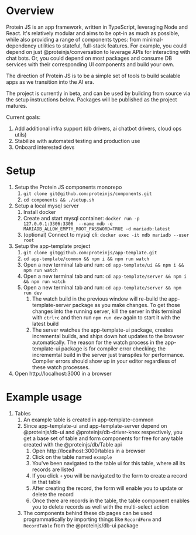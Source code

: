 # Overview

Protein JS is an app framework, written in TypeScript, leveraging Node and React. It's relatively modular and aims to be opt-in as much as possible, while also providing a range of components types: from minimal-dependency utilities to stateful, full-stack features. For example, you could depend on just @proteinjs/conversation to leverage APIs for interacting with chat bots. Or, you could depend on most packages and consume DB services with their corresponding UI components and build your own.

The direction of Protein JS is to be a simple set of tools to build scalable apps as we transition into the AI era.

The project is currently in beta, and can be used by building from source via the setup instructions below. Packages will be published as the project matures.

Current goals:

1. Add additional infra support (db drivers, ai chatbot drivers, cloud ops utils)
2. Stabilize with automated testing and production use
3. Onboard interested devs

# Setup

1. Setup the Protein JS components monorepo
    1. `git clone git@github.com:proteinjs/components.git`
    2. `cd components && ./setup.sh`
2. Setup a local mysql server
    1. Install docker
    2. Create and start mysql container: `docker run -p 127.0.0.1:3306:3306  --name mdb -e MARIADB_ALLOW_EMPTY_ROOT_PASSWORD=TRUE -d mariadb:latest`
    3. (optional) Connect to mysql cli: `docker exec -it mdb mariadb --user root`
3. Setup the app-template project
    1. `git clone git@github.com:proteinjs/app-template.git`
    2. `cd app-template/common && npm i && npm run watch`
    3. Open a new terminal tab and run: `cd app-template/ui && npm i && npm run watch`
    4. Open a new terminal tab and run: `cd app-template/server && npm i && npm run watch`
    5. Open a new terminal tab and run: `cd app-template/server && npm run dev`
        1. The watch build in the previous window will re-build the app-template-server package as you make changes. To get those changes into the running server, kill the server in this terminal with `ctrl+c` and then run `npm run dev` again to start it with the latest build
        2. The server watches the app-template-ui package, creates incremental builds, and ships down hot updates to the browser automatically. The reason for the watch process in the app-template-ui package is for compiler error checking; the incrememtal build in the server just transpiles for performance. Compiler errors should show up in your editor regardless of these watch processes.
4. Open http://localhost:3000 in a browser

# Example usage

1. Tables
    1. An example table is created in app-template-common
    2. Since app-template-ui and app-template-server depend on @proteinjs/db-ui and @proteinjs/db-driver-knex respectively, you get a base set of table and form components for free for any table created with the @proteinjs/db/Table api
        1. Open http://localhost:3000/tables in a browser
        2. Click on the table named `example`
        3. You've been navigated to the table ui for this table, where all its records are listed
        4. If you click `+` you will be navigated to the form to create a record in that table
        5. After creating the record, the form will enable you to update or delete the record
        6. Once there are records in the table, the table component enables you to delete records as well with the multi-select action
    3. The components behind these db pages can be used programmatically by importing things like `RecordForm` and `RecordTable` from the @proteinjs/db-ui package